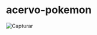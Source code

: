 # acervo-pokemon

![Capturar](https://user-images.githubusercontent.com/57804223/135007003-3b7d605a-396e-4419-9879-25a3a205f77a.PNG)
